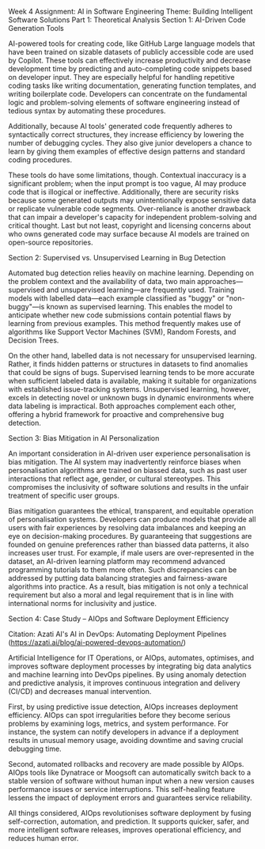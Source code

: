 Week 4 Assignment: AI in Software Engineering
Theme: Building Intelligent Software Solutions 
Part 1: Theoretical Analysis 
Section 1: AI-Driven Code Generation Tools

AI-powered tools for creating code, like GitHub  Large language models that have been trained on sizable datasets of publicly accessible code are used by Copilot.  These tools can effectively increase productivity and decrease development time by predicting and auto-completing code snippets based on developer input.  They are especially helpful for handling repetitive coding tasks like writing documentation, generating function templates, and writing boilerplate code.  Developers can concentrate on the fundamental logic and problem-solving elements of software engineering instead of tedious syntax by automating these procedures.

Additionally, because AI tools' generated code frequently adheres to syntactically correct structures, they increase efficiency by lowering the number of debugging cycles.  They also give junior developers a chance to learn by giving them examples of effective design patterns and standard coding procedures.

 These tools do have some limitations, though.  Contextual inaccuracy is a significant problem; when the input prompt is too vague, AI may produce code that is illogical or ineffective.  Additionally, there are security risks because some generated outputs may unintentionally expose sensitive data or replicate vulnerable code segments.  Over-reliance is another drawback that can impair a developer's capacity for independent problem-solving and critical thought.  Last but not least, copyright and licensing concerns about who owns generated code may surface because AI models are trained on open-source repositories.

Section 2: Supervised vs. Unsupervised Learning in Bug Detection

Automated bug detection relies heavily on machine learning.  Depending on the problem context and the availability of data, two main approaches—supervised and unsupervised learning—are frequently used.  Training models with labelled data—each example classified as "buggy" or "non-buggy"—is known as supervised learning.  This enables the model to anticipate whether new code submissions contain potential flaws by learning from previous examples.  This method frequently makes use of algorithms like Support Vector Machines (SVM), Random Forests, and Decision Trees.

 On the other hand, labelled data is not necessary for unsupervised learning.  Rather, it finds hidden patterns or structures in datasets to find anomalies that could be signs of bugs.
Supervised learning tends to be more accurate when sufficient labeled data is available, making it suitable for organizations with established issue-tracking systems. Unsupervised learning, however, excels in detecting novel or unknown bugs in dynamic environments where data labeling is impractical. Both approaches complement each other, offering a hybrid framework for proactive and comprehensive bug detection.

Section 3: Bias Mitigation in AI Personalization

An important consideration in AI-driven user experience personalisation is bias mitigation.  The AI system may inadvertently reinforce biases when personalisation algorithms are trained on biassed data, such as past user interactions that reflect age, gender, or cultural stereotypes.  This compromises the inclusivity of software solutions and results in the unfair treatment of specific user groups.

 Bias mitigation guarantees the ethical, transparent, and equitable operation of personalisation systems.  Developers can produce models that provide all users with fair experiences by resolving data imbalances and keeping an eye on decision-making procedures.  By guaranteeing that suggestions are founded on genuine preferences rather than biassed data patterns, it also increases user trust.
For example, if male users are over-represented in the dataset, an AI-driven learning platform may recommend advanced programming tutorials to them more often.  Such discrepancies can be addressed by putting data balancing strategies and fairness-aware algorithms into practice.  As a result, bias mitigation is not only a technical requirement but also a moral and legal requirement that is in line with international norms for inclusivity and justice.

Section 4: Case Study – AIOps and Software Deployment Efficiency

Citation: Azati AI's AI in DevOps: Automating Deployment Pipelines (https://azati.ai/blog/ai-powered-devops-automation/)

 Artificial Intelligence for IT Operations, or AIOps, automates, optimises, and improves software deployment processes by integrating big data analytics and machine learning into DevOps pipelines.  By using anomaly detection and predictive analysis, it improves continuous integration and delivery (CI/CD) and decreases manual intervention.

 First, by using predictive issue detection, AIOps increases deployment efficiency.  AIOps can spot irregularities before they become serious problems by examining logs, metrics, and system performance.  For instance, the system can notify developers in advance if a deployment results in unusual memory usage, avoiding downtime and saving crucial debugging time.

Second, automated rollbacks and recovery are made possible by AIOps.  AIOps tools like Dynatrace or Moogsoft can automatically switch back to a stable version of software without human input when a new version causes performance issues or service interruptions.  This self-healing feature lessens the impact of deployment errors and guarantees service reliability.

 All things considered, AIOps revolutionises software deployment by fusing self-correction, automation, and prediction.  It supports quicker, safer, and more intelligent software releases, improves operational efficiency, and reduces human error.

